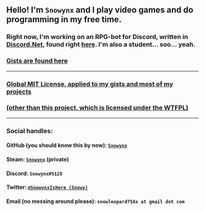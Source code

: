 ## Hello! I'm `Snowynx` and I play video games and do programming in my free time.

### Right now, I'm working on an RPG-bot for Discord, written in [Discord.Net](https://github.com/discord-net/Discord.Net), found right [here](https://github.com/Snowynx/BotNetFun). I'm also a student... soo... yeah. 

### [Gists are found here](https://gist.github.com/Snowynx)

----

### [Global MIT License, applied to my gists and most of my projects](./globalLicense.md) 

### [(other than this project, which is licensed under the WTFPL)](./LICENSE.txt)

----

### Social handles: 

#### GitHub (you should know this by now): [`Snowynx`](https://github.com/Snowynx)
#### Steam: [`Snowynx`](https://steamcommunity.com/id/Snowynx/) (private)
#### Discord: `Snowynx#5128`
#### Twitter: [`@SnowynxIsHere (Snowy)`](https://twitter.com/SnowynxIsHere)
#### Email (no messing around please): `snowleopard756x at gmail dot com`
